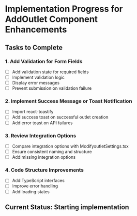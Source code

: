 # Implementation Progress for AddOutlet Component Enhancements

## Tasks to Complete

### 1. Add Validation for Form Fields
- [ ] Add validation state for required fields
- [ ] Implement validation logic
- [ ] Display error messages
- [ ] Prevent submission on validation failure

### 2. Implement Success Message or Toast Notification
- [ ] Import react-toastify
- [ ] Add success toast on successful outlet creation
- [ ] Add error toast on API failures

### 3. Review Integration Options
- [ ] Compare integration options with ModifyoutletSettings.tsx
- [ ] Ensure consistent naming and structure
- [ ] Add missing integration options

### 4. Code Structure Improvements
- [ ] Add TypeScript interfaces
- [ ] Improve error handling
- [ ] Add loading states

## Current Status: Starting implementation
